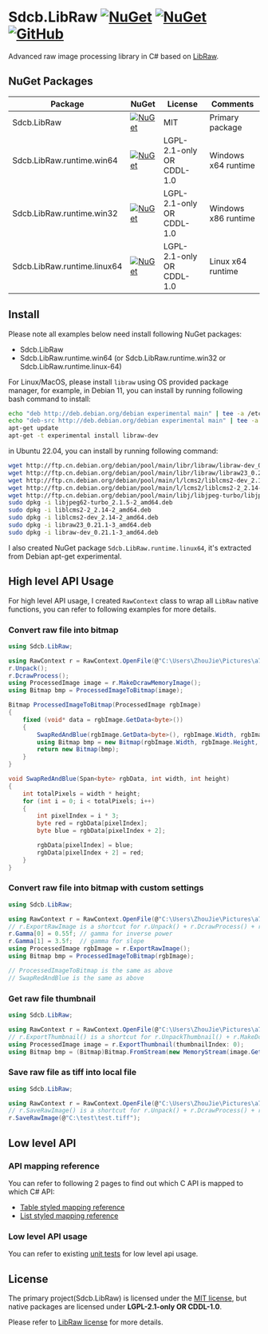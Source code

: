 # Sdcb.LibRaw [![NuGet](https://img.shields.io/nuget/v/Sdcb.LibRaw.svg?style=flat-square&label=nuget)](https://www.nuget.org/packages/Sdcb.LibRaw/) [![NuGet](https://img.shields.io/nuget/dt/Sdcb.LibRaw.svg?style=flat-square)](https://www.nuget.org/packages/Sdcb.LibRaw/) [![GitHub](https://img.shields.io/github/license/sdcb/Sdcb.LibRaw.svg?style=flat-square&label=license)](https://github.com/sdcb/Sdcb.LibRaw/blob/master/LICENSE.txt)

Advanced raw image processing library in C# based on [LibRaw](https://www.libraw.org/).

## NuGet Packages

| Package                     | NuGet                                                                                                                                                                 | License                   | Comments            |
| --------------------------- | --------------------------------------------------------------------------------------------------------------------------------------------------------------------- | ------------------------- | ------------------- |
| Sdcb.LibRaw                 | [![NuGet](https://img.shields.io/nuget/v/Sdcb.LibRaw.svg?style=flat-square&label=nuget)](https://www.nuget.org/packages/Sdcb.LibRaw/)                                 | MIT                       | Primary package     |
| Sdcb.LibRaw.runtime.win64   | [![NuGet](https://img.shields.io/nuget/v/Sdcb.LibRaw.runtime.win64.svg?style=flat-square&label=nuget)](https://www.nuget.org/packages/Sdcb.LibRaw.runtime.win64/)     | LGPL-2.1-only OR CDDL-1.0 | Windows x64 runtime |
| Sdcb.LibRaw.runtime.win32   | [![NuGet](https://img.shields.io/nuget/v/Sdcb.LibRaw.runtime.win32.svg?style=flat-square&label=nuget)](https://www.nuget.org/packages/Sdcb.LibRaw.runtime.win32/)     | LGPL-2.1-only OR CDDL-1.0 | Windows x86 runtime |
| Sdcb.LibRaw.runtime.linux64 | [![NuGet](https://img.shields.io/nuget/v/Sdcb.LibRaw.runtime.linux64.svg?style=flat-square&label=nuget)](https://www.nuget.org/packages/Sdcb.LibRaw.runtime.linux64/) | LGPL-2.1-only OR CDDL-1.0 | Linux x64 runtime   |

## Install
Please note all examples below need install following NuGet packages:
* Sdcb.LibRaw
* Sdcb.LibRaw.runtime.win64 (or Sdcb.LibRaw.runtime.win32 or Sdcb.LibRaw.runtime.linux-64)

For Linux/MacOS, please install `libraw` using OS provided package manager, for example, in Debian 11, you can install by running following bash command to install:
```bash
echo "deb http://deb.debian.org/debian experimental main" | tee -a /etc/apt/sources.list
echo "deb-src http://deb.debian.org/debian experimental main" | tee -a /etc/apt/sources.list
apt-get update
apt-get -t experimental install libraw-dev
```

in Ubuntu 22.04, you can install by running following command:
```bash
wget http://ftp.cn.debian.org/debian/pool/main/libr/libraw/libraw-dev_0.21.1-3_amd64.deb
wget http://ftp.cn.debian.org/debian/pool/main/libr/libraw/libraw23_0.21.1-3_amd64.deb
wget http://ftp.cn.debian.org/debian/pool/main/l/lcms2/liblcms2-dev_2.14-2_amd64.deb
wget http://ftp.cn.debian.org/debian/pool/main/l/lcms2/liblcms2-2_2.14-2_amd64.deb
wget http://ftp.cn.debian.org/debian/pool/main/libj/libjpeg-turbo/libjpeg62-turbo_2.1.5-2_amd64.deb
sudo dpkg -i libjpeg62-turbo_2.1.5-2_amd64.deb
sudo dpkg -i liblcms2-2_2.14-2_amd64.deb
sudo dpkg -i liblcms2-dev_2.14-2_amd64.deb
sudo dpkg -i libraw23_0.21.1-3_amd64.deb
sudo dpkg -i libraw-dev_0.21.1-3_amd64.deb
```

I also created NuGet package `Sdcb.LibRaw.runtime.linux64`, it's extracted from Debian apt-get experimental.

## High level API Usage
For high level API usage, I created `RawContext` class to wrap all `LibRaw` native functions, you can refer to following examples for more details.

### Convert raw file into bitmap

```csharp
using Sdcb.LibRaw;

using RawContext r = RawContext.OpenFile(@"C:\Users\ZhouJie\Pictures\a7r3\11030126\DSC02653.ARW");
r.Unpack();
r.DcrawProcess();
using ProcessedImage image = r.MakeDcrawMemoryImage();
using Bitmap bmp = ProcessedImageToBitmap(image);

Bitmap ProcessedImageToBitmap(ProcessedImage rgbImage)
{
	fixed (void* data = rgbImage.GetData<byte>())
	{
		SwapRedAndBlue(rgbImage.GetData<byte>(), rgbImage.Width, rgbImage.Height);
		using Bitmap bmp = new Bitmap(rgbImage.Width, rgbImage.Height, rgbImage.Width * 3, System.Drawing.Imaging.PixelFormat.Format24bppRgb, (IntPtr)data);
		return new Bitmap(bmp);
	}
}

void SwapRedAndBlue(Span<byte> rgbData, int width, int height)
{
	int totalPixels = width * height;
	for (int i = 0; i < totalPixels; i++)
	{
		int pixelIndex = i * 3;
		byte red = rgbData[pixelIndex];
		byte blue = rgbData[pixelIndex + 2];

		rgbData[pixelIndex] = blue;
		rgbData[pixelIndex + 2] = red;
	}
}
```

### Convert raw file into bitmap with custom settings

```csharp
using Sdcb.LibRaw;

using RawContext r = RawContext.OpenFile(@"C:\Users\ZhouJie\Pictures\a7r3\11030126\DSC02653.ARW");
// r.ExportRawImage is a shortcut for r.Unpack() + r.DcrawProcess() + r.MakeDcrawMemoryImage()
r.Gamma[0] = 0.55f; // gamma for inverse power
r.Gamma[1] = 3.5f;  // gamma for slope
using ProcessedImage rgbImage = r.ExportRawImage();
using Bitmap bmp = ProcessedImageToBitmap(rgbImage);

// ProcessedImageToBitmap is the same as above
// SwapRedAndBlue is the same as above
```

### Get raw file thumbnail

```csharp
using Sdcb.LibRaw;

using RawContext r = RawContext.OpenFile(@"C:\Users\ZhouJie\Pictures\a7r3\11030126\DSC02653.ARW");
// r.ExportThumbnail() is a shortcut for r.UnpackThumbnail() + r.MakeDcrawMemoryThumbnail()
using ProcessedImage image = r.ExportThumbnail(thumbnailIndex: 0);
using Bitmap bmp = (Bitmap)Bitmap.FromStream(new MemoryStream(image.GetData<byte>().ToArray()));
```

### Save raw file as tiff into local file

```csharp
using Sdcb.LibRaw;

using RawContext r = RawContext.OpenFile(@"C:\Users\ZhouJie\Pictures\a7r3\11030126\DSC02653.ARW");
// r.SaveRawImage() is a shortcut for r.Unpack() + r.DcrawProcess() + r.WriteDcrawPpmTiff(fileName)
r.SaveRawImage(@"C:\test\test.tiff");
```

## Low level API

### API mapping reference

You can refer to following 2 pages to find out which C API is mapped to which C# API:
* [Table styled mapping reference](./docs/c-api-mapping-table.md)
* [List styled mapping reference](./docs/c-api-mapping.md)

### Low level API usage
You can refer to existing [unit tests](https://github.com/sdcb/Sdcb.LibRaw/tree/master/tests/Sdcb.LibRaw.UnitTests/RawApiTests) for low level api usage.

## License
The primary project(Sdcb.LibRaw) is licensed under the [MIT license](./LICENSE.txt), but native packages are licensed under **LGPL-2.1-only OR CDDL-1.0**.

Please refer to [LibRaw license](https://www.libraw.org/) for more details.
